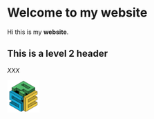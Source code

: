 # Welcome to my website

Hi this is my **website**.

## This is a level 2 header

_XXX_

![](https://raw.githubusercontent.com/RSE-Sheffield/RSE-Sheffield.github.io/master/assets/images/logo/rse-logoonly-stroke-small.png)
